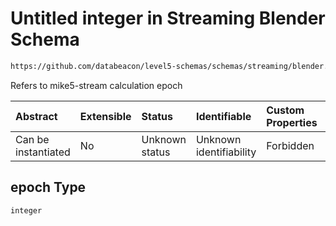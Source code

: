 # Untitled integer in Streaming Blender Schema

```txt
https://github.com/databeacon/level5-schemas/schemas/streaming/blender.schema.json#/properties/pcds/properties/epoch
```

Refers to mike5-stream calculation epoch

| Abstract            | Extensible | Status         | Identifiable            | Custom Properties | Additional Properties | Access Restrictions | Defined In                                                                              |
| :------------------ | :--------- | :------------- | :---------------------- | :---------------- | :-------------------- | :------------------ | :-------------------------------------------------------------------------------------- |
| Can be instantiated | No         | Unknown status | Unknown identifiability | Forbidden         | Allowed               | none                | [blender.schema.json\*](../../out/streaming/blender.schema.json "open original schema") |

## epoch Type

`integer`
